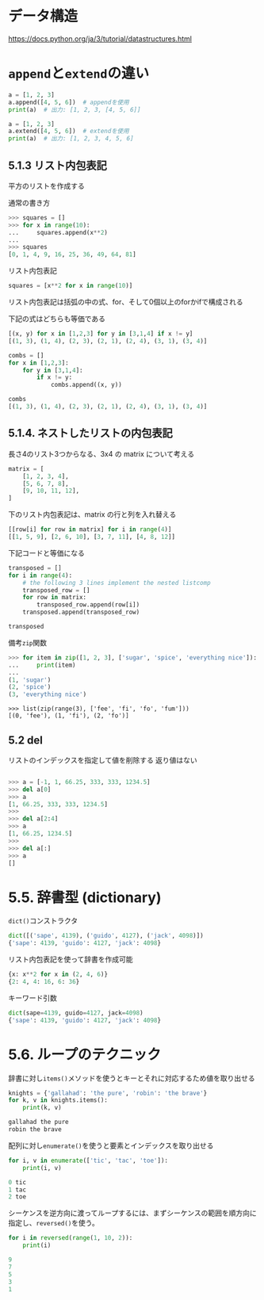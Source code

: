 # データ構造

https://docs.python.org/ja/3/tutorial/datastructures.html

# `append`と`extend`の違い

```python
a = [1, 2, 3]
a.append([4, 5, 6])  # appendを使用
print(a)  # 出力: [1, 2, 3, [4, 5, 6]]

a = [1, 2, 3]
a.extend([4, 5, 6])  # extendを使用
print(a)  # 出力: [1, 2, 3, 4, 5, 6]
```

## 5.1.3 リスト内包表記

平方のリストを作成する

通常の書き方
```python
>>> squares = []
>>> for x in range(10):
...     squares.append(x**2)
...
>>> squares
[0, 1, 4, 9, 16, 25, 36, 49, 64, 81]
```

リスト内包表記
```python
squares = [x**2 for x in range(10)]
```

リスト内包表記は括弧の中の式、for、そして0個以上のforかifで構成される

下記の式はどちらも等価である

```python
[(x, y) for x in [1,2,3] for y in [3,1,4] if x != y]
[(1, 3), (1, 4), (2, 3), (2, 1), (2, 4), (3, 1), (3, 4)]
```

```python
combs = []
for x in [1,2,3]:
    for y in [3,1,4]:
        if x != y:
            combs.append((x, y))

combs
[(1, 3), (1, 4), (2, 3), (2, 1), (2, 4), (3, 1), (3, 4)]
```

## 5.1.4. ネストしたリストの内包表記


長さ4のリスト3つからなる、3x4 の matrix について考える
```python
matrix = [
    [1, 2, 3, 4],
    [5, 6, 7, 8],
    [9, 10, 11, 12],
]
```

下のリスト内包表記は、matrix の行と列を入れ替える
```python
[[row[i] for row in matrix] for i in range(4)]
[[1, 5, 9], [2, 6, 10], [3, 7, 11], [4, 8, 12]]
```

下記コードと等価になる
```python
transposed = []
for i in range(4):
    # the following 3 lines implement the nested listcomp
    transposed_row = []
    for row in matrix:
        transposed_row.append(row[i])
    transposed.append(transposed_row)

transposed
```

備考`zip`関数
```python
>>> for item in zip([1, 2, 3], ['sugar', 'spice', 'everything nice']):
...     print(item)
...
(1, 'sugar')
(2, 'spice')
(3, 'everything nice')
```

```pyhon
>>> list(zip(range(3), ['fee', 'fi', 'fo', 'fum']))
[(0, 'fee'), (1, 'fi'), (2, 'fo')]
```

## 5.2 del

リストのインデックスを指定して値を削除する
返り値はない
```python

>>> a = [-1, 1, 66.25, 333, 333, 1234.5]
>>> del a[0]
>>> a
[1, 66.25, 333, 333, 1234.5]
>>>
>>> del a[2:4]
>>> a
[1, 66.25, 1234.5]
>>>
>>> del a[:]
>>> a
[]

```

# 5.5. 辞書型 (dictionary)

`dict()`コンストラクタ

```python
dict([('sape', 4139), ('guido', 4127), ('jack', 4098)])
{'sape': 4139, 'guido': 4127, 'jack': 4098}
```

リスト内包表記を使って辞書を作成可能

```python
{x: x**2 for x in (2, 4, 6)}
{2: 4, 4: 16, 6: 36}
```

キーワード引数
```python
dict(sape=4139, guido=4127, jack=4098)
{'sape': 4139, 'guido': 4127, 'jack': 4098}
```

# 5.6. ループのテクニック

辞書に対し`items()`メソッドを使うとキーとそれに対応するため値を取り出せる

```python
knights = {'gallahad': 'the pure', 'robin': 'the brave'}
for k, v in knights.items():
    print(k, v)

gallahad the pure
robin the brave
```

配列に対し`enumerate()`を使うと要素とインデックスを取り出せる
```python
for i, v in enumerate(['tic', 'tac', 'toe']):
    print(i, v)

0 tic
1 tac
2 toe
```

シーケンスを逆方向に渡ってループするには、まずシーケンスの範囲を順方向に指定し、`reversed()`を使う。

```python
for i in reversed(range(1, 10, 2)):
    print(i)

9
7
5
3
1
```
